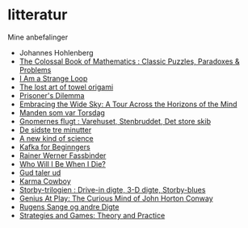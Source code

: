 # litteratur
Mine anbefalinger

* Johannes Hohlenberg
* [The Colossal Book of Mathematics : Classic Puzzles, Paradoxes & Problems](https://www.librarything.com/work/5317153/book/56334957)
* [I Am a Strange Loop](https://www.librarything.com/work/3161919/book/56334777)
* [The lost art of towel origami](https://www.librarything.com/work/4363039/book/56341950)
* [Prisoner's Dilemma](https://www.librarything.com/work/65596/book/56540504)
* [Embracing the Wide Sky: A Tour Across the Horizons of the Mind](https://www.librarything.com/work/7463753/book/56334733)
* [Manden som var Torsdag](https://www.librarything.com/work/7210/book/56334362)
* [Gnomernes flugt : Varehuset, Stenbruddet, Det store skib](https://www.librarything.com/work/1044446/book/56188151)
* [De sidste tre minutter](https://www.librarything.com/work/28097/book/55939330)
* [A new kind of science](https://www.librarything.com/work/27572/book/55939239)
* [Kafka for Beginngers](https://www.librarything.com/work/172538/book/55786370)
* [Rainer Werner Fassbinder](https://www.librarything.com/work/1034891/book/57157651)
* [Who Will I Be When I Die?](https://www.librarything.com/work/2134489/book/57159874)
* [Gud taler ud](https://www.librarything.com/work/4473385/book/57397178)
* [Karma Cowboy](https://www.librarything.com/work/704270/book/59473538)
* [Storby-trilogien : Drive-in digte, 3-D digte, Storby-blues](https://www.librarything.com/work/1842669/book/59473614)
* [Genius At Play: The Curious Mind of John Horton Conway](https://www.librarything.com/work/15743364/book/122088063)
* [Rugens Sange og andre Digte](https://www.librarything.com/work/1141070/book/101180728)
* [Strategies and Games: Theory and Practice](https://www.librarything.com/work/1583214/book/87546013)
